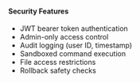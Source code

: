 #### Security Features

- JWT bearer token authentication
- Admin-only access control
- Audit logging (user ID, timestamp)
- Sandboxed command execution
- File access restrictions
- Rollback safety checks
